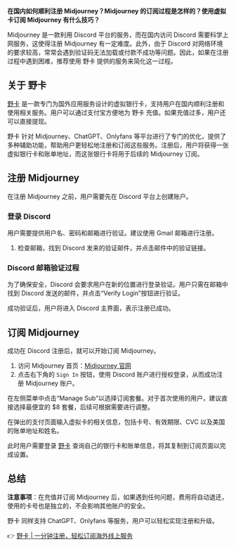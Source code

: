 **在国内如何顺利注册 Midjourney？Midjourney 的订阅过程是怎样的？使用虚拟卡订阅 Midjourney 有什么技巧？**

Midjourney 是一款利用 Discord 平台的服务，而在国内访问 Discord 需要科学上网服务，这使得注册 Midjourney 有一定难度。此外，由于 Discord 对网络环境的要求较高，常常会遇到验证码无法加载或付款不成功等问题。因此，如果在注册过程中遇到困难，推荐使用 野卡 提供的服务来简化这一过程。

## 关于 野卡

[野卡](https://bit.ly/bewildcard) 是一款专门为国外应用服务设计的虚拟银行卡，支持用户在国内顺利注册和使用相关服务。用户可以通过支付宝方便地为 野卡 充值。如果充值过多，用户还可以直接提现。

野卡 针对 Midjourney、ChatGPT、Onlyfans 等平台进行了专门的优化，提供了多种辅助功能，帮助用户更轻松地注册和订阅这些服务。注册后，用户将获得一张虚拟银行卡和账单地址，而这张银行卡将用于后续的 Midjourney 订阅。

## 注册 Midjourney

在注册 Midjourney 之前，用户需要先在 Discord 平台上创建账户。

### 登录 Discord

用户需要提供用户名、密码和邮箱进行验证。建议使用 Gmail 邮箱进行注册。

1. 检查邮箱，找到 Discord 发来的验证邮件，并点击邮件中的验证链接。

### Discord 邮箱验证过程

为了确保安全，Discord 会要求用户在新的位置进行登录验证。用户只需在邮箱中找到 Discord 发送的邮件，并点击“Verify Login”按钮进行验证。

成功验证后，用户将进入 Discord 主界面，表示注册已成功。

## 订阅 Midjourney

成功在 Discord 注册后，就可以开始订阅 Midjourney。

1. 访问 Midjourney 首页：[Midjourney 官网](https://www.midjourney.com/home)
2. 点击右下角的 `Sign In` 按钮，使用 Discord 账户进行授权登录，从而成功注册 Midjourney 账户。

在左侧菜单中点击“Manage Sub”以选择订阅套餐。对于首次使用的用户，建议直接选择最便宜的 $8 套餐，后续可根据需要进行调整。

在弹出的支付页面输入虚拟卡的相关信息，包括卡号、有效期限、CVC 以及美国的账单地址和姓名。

此时用户需要登录 [野卡](https://bit.ly/bewildcard) 查询自己的银行卡和账单信息，将其复制到订阅页面以完成设置。

## 总结

**注意事项**：在充值并订阅 Midjourney 后，如果遇到任何问题，费用将自动退还，使用的卡号也是独立的，不会影响其他账户的安全。

野卡 同样支持 ChatGPT、Onlyfans 等服务，用户可以轻松实现注册和升级。

👉 [野卡 | 一分钟注册，轻松订阅海外线上服务](https://bit.ly/bewildcard)